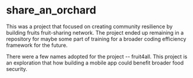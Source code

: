 # share_an_orchard

This was a project that focused on creating community resilience by building fruits fruit-sharing network. The project ended up remaining in a repository for maybe some part of training for a broader coding efficiency framework for the future.

There were a few names adopted for the project -- fruit4all. This project is an exploration that how building a mobile app could benefit broader food security. 
